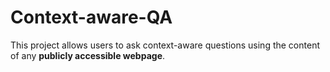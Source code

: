 # Context-aware-QA
This project allows users to ask context-aware questions using the content of any **publicly accessible webpage**.
